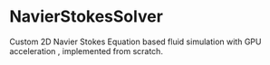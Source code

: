 # NavierStokesSolver
Custom 2D Navier Stokes Equation based fluid simulation with GPU acceleration , implemented from scratch.

